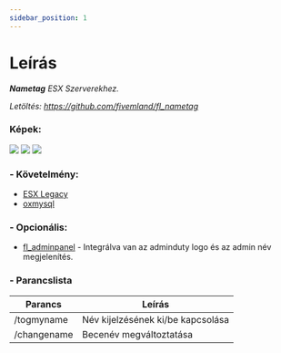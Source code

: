 ```yaml
---
sidebar_position: 1
---
```


# Leírás

_**Nametag** ESX Szerverekhez._

_Letöltés: https://github.com/fivemland/fl_nametag_

### Képek:

![](https://raw.githubusercontent.com/fivemland/fl_nametag/main/screenshots/Screenshot.png)
![](https://raw.githubusercontent.com/fivemland/fl_nametag/main/screenshots/Screenshot2.png)
![](https://raw.githubusercontent.com/fivemland/fl_nametag/main/screenshots/Screenshot3.png)

### - Követelmény:

- [ESX Legacy](https://github.com/esx-framework/esx-legacy)
- [oxmysql](https://github.com/overextended/oxmysql)

### - Opcionális:

- [fl_adminpanel](https://github.com/fivemland/fl_adminpanel) - Integrálva van az adminduty logo és az admin név megjelenítés.

### - Parancslista

| Parancs     | Leírás                            |
| ----------- | --------------------------------- |
| /togmyname  | Név kijelzésének ki/be kapcsolása |
| /changename | Becenév megváltoztatása           |
